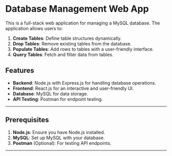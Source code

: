 # Database Management Web App

This is a full-stack web application for managing a MySQL database. The application allows users to:

1. **Create Tables**: Define table structures dynamically.
2. **Drop Tables**: Remove existing tables from the database.
3. **Populate Tables**: Add rows to tables with a user-friendly interface.
4. **Query Tables**: Fetch and filter data from tables.

## Features

- **Backend**: Node.js with Express.js for handling database operations.
- **Frontend**: React.js for an interactive and user-friendly UI.
- **Database**: MySQL for data storage.
- **API Testing**: Postman for endpoint testing.

---

## Prerequisites

1. **Node.js**: Ensure you have Node.js installed.
2. **MySQL**: Set up MySQL with your database.
3. **Postman** (Optional): For testing API endpoints.

---